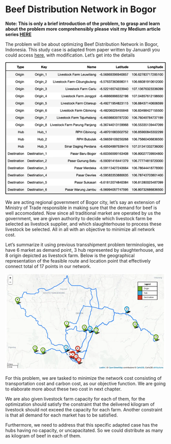 # Beef Distribution Network in Bogor

**Note: This is only a brief introduction of the problem, to grasp and learn about the problem more comprehensibly please visit my Medium article series [HERE](https://medium.com/@lazuardy.almuzaki/list/python-for-optimization-6934218dbe89)**

The problem will be about optimizing Beef Distribution Network in Bogor, Indonesia. This study case is adapted from paper written by Januardi you could access [here](https://www.researchgate.net/publication/347485284_Transshipment_model_considering_environmental_cost_using_mixed_integer_linear_programming_Beef_distribution_problem), with modification. Let’s get into the details

![alt text](image.png)

We are acting regional government of Bogor city, let’s say an extension of Ministry of Trade responsible in making sure that the demand for beef is well accomodated. Now since all traditional market are operated by us the government, we are given authority to decide which livestock farm be selected as livestock supplier, and which slaughterhouse to process these livestock be selected. All in all with an objective to minimize all network cost.

Let’s summarize it using previous transshipment problem terminologies, we have 6 market as demand point, 3 hub represented by slaughterhouse, and 8 origin depicted as livestock farm. Below is the geographical representation of the feasible route and location point that effectively connect total of 17 points in our network.

![alt text](image-1.png)

For this problem, we are tasked to minimize the network cost consisting of transportation cost and carbon cost, as our objective function. We are going to elaborate more about these two cost in next chapter.

We are also given livestock farm capacity for each of them, for the optimization should satisfy the constraint that the delivered kilogram of livestock should not exceed the capacity for each farm. Another constraint is that all demand for each market has to be satisfied.

Furthermore, we need to address that this specific adapted case has the hubs having no capacity, or uncapacitated. So we could distribute as many as kilogram of beef in each of them.
